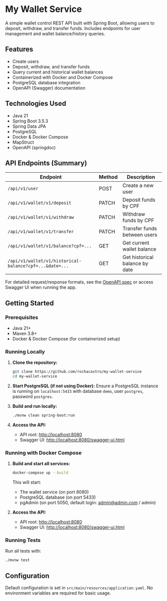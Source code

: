 # My Wallet Service

A simple wallet control REST API built with Spring Boot, allowing users to deposit, withdraw, and transfer funds.
Includes endpoints for user management and wallet balance/history queries.

## Features

- Create users
- Deposit, withdraw, and transfer funds
- Query current and historical wallet balances
- Containerized with Docker and Docker Compose
- PostgreSQL database integration
- OpenAPI (Swagger) documentation

## Technologies Used

- Java 21
- Spring Boot 3.5.3
- Spring Data JPA
- PostgreSQL
- Docker & Docker Compose
- MapStruct
- OpenAPI (springdoc)

## API Endpoints (Summary)

| Endpoint                                                | Method | Description                    |
|---------------------------------------------------------|--------|--------------------------------|
| `/api/v1/user`                                          | POST   | Create a new user              |
| `/api/v1/wallet/v1/deposit`                             | PATCH  | Deposit funds by CPF           |
| `/api/v1/wallet/v1/withdraw`                            | PATCH  | Withdraw funds by CPF          |
| `/api/v1/wallet/v1/transfer`                            | PATCH  | Transfer funds between users   |
| `/api/v1/wallet/v1/balance?cpf=...`                     | GET    | Get current wallet balance     |
| `/api/v1/wallet/v1/historical-balance?cpf=...&date=...` | GET    | Get historical balance by date |

For detailed request/response formats, see the [OpenAPI spec](./apispec-my-wallet-service.yaml) or access Swagger UI
when running the app.

## Getting Started

### Prerequisites

- Java 21+
- Maven 3.8+
- Docker & Docker Compose (for containerized setup)

### Running Locally

1. **Clone the repository:**
   ```bash
   git clone https://github.com/rochacastro/my-wallet-service
   cd my-wallet-service
   ```
2. **Start PostgreSQL (if not using Docker):**
   Ensure a PostgreSQL instance is running on `localhost:5433` with database `demo`, user `postgres`, password
   `postgres`.

3. **Build and run locally:**
   ```bash
   ./mvnw clean spring-boot:run
   ```

4. **Access the API:**
    - API root: [http://localhost:8080](http://localhost:8080)
    - Swagger UI: [http://localhost:8080/swagger-ui.html](http://localhost:8080/swagger-ui.html)

### Running with Docker Compose

1. **Build and start all services:**
   ```bash
   docker-compose up --build
   ```
   This will start:
    - The wallet service (on port 8080)
    - PostgreSQL database (on port 5433)
    - pgAdmin (on port 5050, default login: admin@admin.com / admin)

2. **Access the API:**
    - API root: [http://localhost:8080](http://localhost:8080)
    - Swagger UI: [http://localhost:8080/swagger-ui.html](http://localhost:8080/swagger-ui.html)

### Running Tests

Run all tests with:

```bash
./mvnw test
```

## Configuration

Default configuration is set in `src/main/resources/application.yaml`. No environment variables are required for basic
usage.
